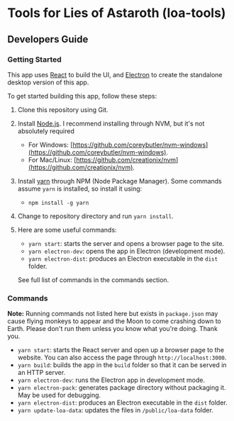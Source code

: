 # Tools for Lies of Astaroth (loa-tools)

## Developers Guide

### Getting Started

This app uses [React](https://reactjs.org/) to build the UI, and 
[Electron](https://electronjs.org/) to create the standalone desktop version
of this app.

To get started building this app, follow these steps:

1. Clone this repository using Git.
2. Install [Node.js](https://nodejs.org). I recommend installing through NVM, 
   but it's not absolutely required 
   - For Windows: [https://github.com/coreybutler/nvm-windows](https://github.com/coreybutler/nvm-windows).
   - For Mac/Linux: [https://github.com/creationix/nvm](https://github.com/creationix/nvm).
3. Install [yarn](https://yarnpkg.com) through NPM (Node Package Manager). Some
   commands assume `yarn` is installed, so install it using:
   - `npm install -g yarn`
4. Change to repository directory and run `yarn install`.
5. Here are some useful commands:
   - `yarn start`:         starts the server and opens a browser page to the site. 
   - `yarn electron-dev`:  opens the app in Electron (development mode).
   - `yarn electron-dist`: produces an Electron executable in the 
                           `dist` folder.
   
   See full list of commands in the commands section.

### Commands

**Note:** Running commands not listed here but exists in `package.json` may
          cause flying monkeys to appear and the Moon to come crashing down to 
          Earth. Please don't run them unless you know what you're doing. 
          Thank you.
      

- `yarn start`:           starts the React server and open up a browser page to 
                          the website. You can also access the page through
                          `http://localhost:3000`. 
- `yarn build`:           builds the app in the `build` folder so that it can be
                          served in an HTTP server.
- `yarn electron-dev`:    runs the Electron app in development mode.
- `yarn electron-pack`:   generates package directory without packaging it. 
                          May be used for debugging.
- `yarn electron-dist`:   produces an Electron executable in the `dist` folder.
- `yarn update-loa-data`: updates the files in `/public/loa-data` folder.
